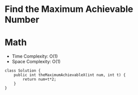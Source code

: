 # Find the Maximum Achievable Number
# Math
* Time Complexity: O(1)
* Space Complexity: O(1)
```
class Solution {
    public int theMaximumAchievableX(int num, int t) {
        return num+t*2;
    }
}
```